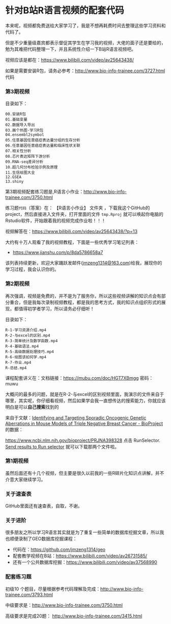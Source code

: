# 针对B站R语言视频的配套代码

本来呢，视频都免费送给大家学习了，我是不想再耗费时间去整理这些学习资料和代码了。

但是不少重量级嘉宾都表示督促其学生在学习我的视频，大佬的面子还是要给的，勉为其难把代码整理一下，并且系统性介绍一下B站R语言视频吧。

视频应该是都在：https://www.bilibili.com/video/av25643438/  

如果是需要安装R包，请务必参考：http://www.bio-info-trainee.com/3727.html 代码

### 第3期视频

目录如下：

```
00.安装R包
01.基础变量
02.数据导入导出
03.画个热图-学习R包
04.ensembl2symbol
05.任意基因任意癌症表达量分组的生存分析
06.任意基因任意癌症表达量和临床性状关联
07.相关性分析
08.芯片表达矩阵下游分析
09.RNA-seq差异分析
10.超几何分布检验示例及原理
11.生信绘图大全
12.GSEA
13.shiny
```

第3期视频配套练习题是,R语言小作业：http://www.bio-info-trainee.com/3750.html

练习题`代码`（答案）在： 【R语言小作业】 文件夹 ，下载我这个GitHub的project，然后直接进入文件夹，打开里面的文件 `tmp.Rproj` 就可以唤起你电脑的Rstudio软件，开始跟着我的视频完成作业啦！！！

视频解答在：https://www.bilibili.com/video/av25643438/?p=13 

大约有十万人观看了我的视频教程，下面是一些优秀学习笔记列表：

- https://www.jianshu.com/p/8da5786658a7

该列表持续更新，欢迎大家踊跃发邮件(jmzeng1314@163.com)给我，展现你的学习过程，我会认识你的。

### 第2期视频

再次强调，视频是免费的，并不是为了服务你，所以这些视频讲解的知识点会有部分重合，但是我每次录制视频教程，都是我的思考方式，我的知识点组织形式的展现，都值得初学者学习，所以请务必仔细听！

目录如下：

```
R-1-学习资源介绍.mp4
R-2-与excel的区别.mp4
R-3-简单统计及数学函数.mp4
R-4-基础语法.mp4
R-5-高级数据处理技巧.mp4
R-6-绘图该如何学.mp4
R-7-作业.mp4
R-总结.mp4
```

课程配套讲义在：文档链接：https://mubu.com/doc/HGT7XBmgg 密码：muwu

大概问的最多的问题，就是在R-2-与excel的区别视频里面，我演示的文件来自于哪里，其实呢，你仔细看视频，然后如果学会我一直想传达的搜索能力，你就应该明白是可以**自己搜索**找到的

来自于文献：[Identifying and Targeting Sporadic Oncogenic Genetic Aberrations in Mouse Models of Triple Negative Breast Cancer - BioProject](https://www.ncbi.nlm.nih.gov/bioproject/PRJNA398328/) 的数据：

https://www.ncbi.nlm.nih.gov/bioproject/PRJNA398328   点击 RunSelector. [Send results to Run selector](https://www.ncbi.nlm.nih.gov/Traces/study/?WebEnv=NCID_1_17670294_130.14.22.33_5555_1551319669_332912458_0MetA0_S_HStore&query_key=6) 就可以下载那两个文件啦。



### 第1期视频

虽然后面还有十几个视频，但主要是很久以前我的一些R碎片化知识点讲解，并不介意大家继续学习。

### 关于速查表

GitHub里面还有速查表，自取，不谢。

### 关于进阶

很多朋友之所以学习R语言其实就是为了重复一些简单的数据库挖掘文章，所以我也顺便录制了GEO数据库挖掘课程：

- 代码在：https://github.com/jmzeng1314/geo
- 配套教学视频在B站：https://www.bilibili.com/video/av26731585/ 
- 还有一个公共数据库挖掘：https://www.bilibili.com/video/av37568990 

### 配套练习题

初级10 个题目，尽量根据参考代码理解及完成：<http://www.bio-info-trainee.com/3793.html>  

中级要求是：http://www.bio-info-trainee.com/3750.html

高级要求是完成20题： <http://www.bio-info-trainee.com/3415.html>

